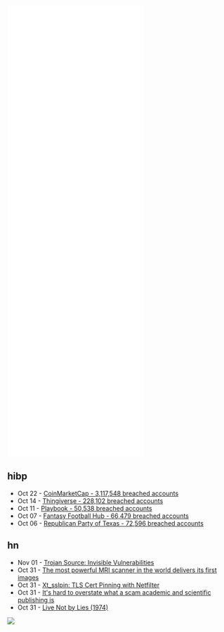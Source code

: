 ![Metrics](https://raw.githubusercontent.com/phixion/phixion/master/metrics.svg)

## hibp

<!--
for https://github.com/phixion/phixion/blob/main/.github/workflows/feeds.yml
-->
<!--START_SECTION:haveibeenpwnd-->
- Oct 22 - [CoinMarketCap - 3,117,548 breached accounts](https://haveibeenpwned.com/PwnedWebsites#CoinMarketCap)
- Oct 14 - [Thingiverse - 228,102 breached accounts](https://haveibeenpwned.com/PwnedWebsites#Thingiverse)
- Oct 11 - [Playbook - 50,538 breached accounts](https://haveibeenpwned.com/PwnedWebsites#Playbook)
- Oct 07 - [Fantasy Football Hub - 66,479 breached accounts](https://haveibeenpwned.com/PwnedWebsites#FantasyFootballHub)
- Oct 06 - [Republican Party of Texas - 72,596 breached accounts](https://haveibeenpwned.com/PwnedWebsites#RepublicanPartyOfTexas)
<!--END_SECTION:haveibeenpwnd-->

## hn

<!--
for https://github.com/phixion/phixion/blob/main/.github/workflows/feeds.yml
-->
<!--START_SECTION:hn-->
- Nov 01 - [Trojan Source: Invisible Vulnerabilities](https://www.lightbluetouchpaper.org/2021/11/01/trojan-source-invisible-vulnerabilities/)
- Oct 31 - [The most powerful MRI scanner in the world delivers its first images](https://www.cea.fr/english/Pages/News/premieres-images-irm-iseult-2021.aspx)
- Oct 31 - [Xt_sslpin: TLS Cert Pinning with Netfilter](https://github.com/fredburger/xt_sslpin)
- Oct 31 - [It's hard to overstate what a scam academic and scientific publishing is](https://twitter.com/doctorow/status/1453753539726094341)
- Oct 31 - [Live Not by Lies (1974)](https://www.solzhenitsyncenter.org/live-not-by-lies)
<!--END_SECTION:hn-->

<!--
for https://yhype.me
-->
![](https://hit.yhype.me/github/profile?user_id=13013670)
